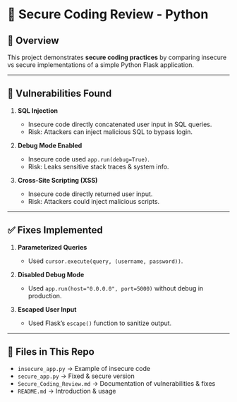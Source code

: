 # 🔐 Secure Coding Review - Python

## 📌 Overview
This project demonstrates **secure coding practices** by comparing insecure vs secure implementations of a simple Python Flask application.

---

## 🚨 Vulnerabilities Found
1. **SQL Injection**
   - Insecure code directly concatenated user input in SQL queries.
   - Risk: Attackers can inject malicious SQL to bypass login.

2. **Debug Mode Enabled**
   - Insecure code used `app.run(debug=True)`.
   - Risk: Leaks sensitive stack traces & system info.

3. **Cross-Site Scripting (XSS)**
   - Insecure code directly returned user input.
   - Risk: Attackers could inject malicious scripts.

---

## ✅ Fixes Implemented
1. **Parameterized Queries**
   - Used `cursor.execute(query, (username, password))`.

2. **Disabled Debug Mode**
   - Used `app.run(host="0.0.0.0", port=5000)` without debug in production.

3. **Escaped User Input**
   - Used Flask’s `escape()` function to sanitize output.

---


## 📂 Files in This Repo
- `insecure_app.py` → Example of insecure code
- `secure_app.py` → Fixed & secure version
- `Secure_Coding_Review.md` → Documentation of vulnerabilities & fixes
- `README.md` → Introduction & usage
